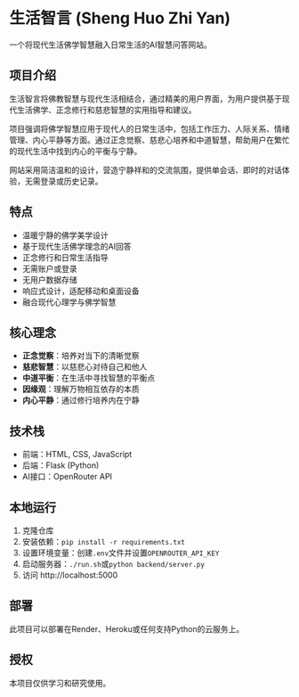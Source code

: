 # 生活智言 (Sheng Huo Zhi Yan)

一个将现代生活佛学智慧融入日常生活的AI智慧问答网站。

## 项目介绍

生活智言将佛教智慧与现代生活相结合，通过精美的用户界面，为用户提供基于现代生活佛学、正念修行和慈悲智慧的实用指导和建议。

项目强调将佛学智慧应用于现代人的日常生活中，包括工作压力、人际关系、情绪管理、内心平静等方面。通过正念觉察、慈悲心培养和中道智慧，帮助用户在繁忙的现代生活中找到内心的平衡与宁静。

网站采用简洁温和的设计，营造宁静祥和的交流氛围，提供单会话、即时的对话体验，无需登录或历史记录。

## 特点

- 温暖宁静的佛学美学设计
- 基于现代生活佛学理念的AI回答
- 正念修行和日常生活指导
- 无需账户或登录
- 无用户数据存储
- 响应式设计，适配移动和桌面设备
- 融合现代心理学与佛学智慧

## 核心理念

- **正念觉察**：培养对当下的清晰觉察
- **慈悲智慧**：以慈悲心对待自己和他人
- **中道平衡**：在生活中寻找智慧的平衡点
- **因缘观**：理解万物相互依存的本质
- **内心平静**：通过修行培养内在宁静

## 技术栈

- 前端：HTML, CSS, JavaScript
- 后端：Flask (Python)
- AI接口：OpenRouter API

## 本地运行

1. 克隆仓库
2. 安装依赖：`pip install -r requirements.txt`
3. 设置环境变量：创建`.env`文件并设置`OPENROUTER_API_KEY`
4. 启动服务器：`./run.sh`或`python backend/server.py`
5. 访问 http://localhost:5000

## 部署

此项目可以部署在Render、Heroku或任何支持Python的云服务上。

## 授权

本项目仅供学习和研究使用。
